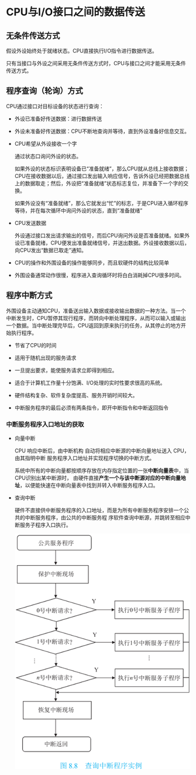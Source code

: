 # CPU与I/O接口之间的数据传送

## 无条件传送方式

假设外设始终处于就绪状态。CPU直接执行I/O指令进行数据传送。

只有当接口与外设之间采用无条件传送方式时，CPU与接口之间才能采用无条件传送方式。

## 程序查询（轮询）方式

CPU通过接口对目标设备的状态进行查询：

-   外设已准备好传送数据：进行数据传送

-   外设未准备好传送数据：CPU不断地查询并等待，直到外设准备好信息交互。

-   CPU希望从外设接收一个字

    通过状态口询问外设的状态。

    如果外设的状态标识表明设备已“准备就绪”，那么CPU就从总线上接收数据；CPU在接收数据以后，通过接口发出输入响应信号，告诉外设已经把数据总线上的数据取走；然后，外设把“准备就绪”状态标志复位，并准备下一个字的交换。

    如果外设没有“准备就绪”，那么它就发出“忙”的标志，于是CPU进入循环程序等待，并在每次循环中询问外设的状态，直到“准备就绪”

-   CPU发送数据

    外设通过接口发出请求输出的信号，而后CPU询问外设是否准备就绪。如果外设已准备就绪，CPU便发出准备就绪信号，并送出数据。外设接收数据以后，向CPU发出“数据已取走”通知。

-   CPU的操作和外围设备的操作能够同步，而且软硬件的结构比较简单

-   外围设备通常动作很慢，程序进入查询循环时将白白消耗掉CPU很多时间。

## 程序中断方式

外围设备主动通知CPU，准备送出输入数据或接收输出数据的一种方法。当一个中断发生时，CPU暂停其现行程序，而转向中断处理程序，从而可以输入或输出一个数据。当中断处理完毕后，CPU返回到原来执行的任务，从其停止的地方开始执行程序。

-   节省了CPU的时间
-   适用于随机出现的服务请求
-   一旦提出要求，能使服务请求立即得到相应。
-   适合于计算机工作量十分饱满、I/O处理的实时性要求很高的系统。
-   硬件结构复杂、软件复杂度提高、服务开销时间较大。

-   中断服务程序的最后必须有两条指令，即开中断指令和中断返回指令

### 中断服务程序入口地址的获取

-   向量中断

    CPU 响应中断后，由中断机构 自动将相应中断源的中断向量地址送入 CPU，由其指明中断 服务程序入口地址并实现程序切换的中断方式。

    系统中所有的中断向量都按顺序存放在内存指定位置的一张**中断向量表**中，当CPU识别出某中断源时， 由硬件直接**产生一个与该中断源对应的中断向量地址**，以便能快速在中断向量表中找到并转入中断服务程序入口。

-   查询中断

    硬件不直接供中断服务程序的入口地址，而是为所有中断服务程序安排一个公共的中断服务程序，由公共的中断服务程 序软件查询中断源，并跳转至相应中断服务子程序入口执行。

    ![image-20240622135234910](./08%20IO%E7%B3%BB%E7%BB%9F.assets/image-20240622135234910.png)
